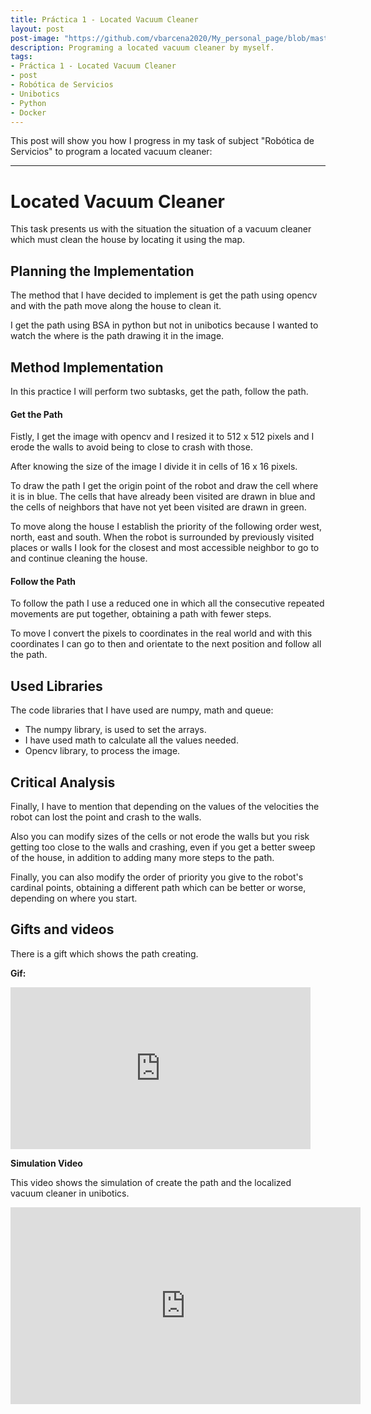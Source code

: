 ```yaml
---
title: Práctica 1 - Located Vacuum Cleaner
layout: post
post-image: "https://github.com/vbarcena2020/My_personal_page/blob/master/assets/images/RdS_img.jpg?raw=true"
description: Programing a located vacuum cleaner by myself.
tags:
- Práctica 1 - Located Vacuum Cleaner
- post
- Robótica de Servicios
- Unibotics
- Python
- Docker
---
```


This post will show you how I progress in my task of subject "Robótica de Servicios" to program a located vacuum cleaner:

---

# **Located Vacuum Cleaner**
This task presents us with the situation the situation of a vacuum cleaner which must clean the house by locating it using the map.

## Planning the Implementation
The method that I have decided to implement is get the path using opencv and with the path move along the house to clean it.

I get the path using BSA in python but not in unibotics because I wanted to watch the where is the path drawing it in the image.

## Method Implementation
In this practice I will perform two subtasks, get the path, follow the path.

#### Get the Path
Fistly, I get the image with opencv and I resized it to 512 x 512 pixels and I erode the walls to avoid being to close to crash with those. 

After knowing the size of the image I divide it in cells of 16 x 16 pixels. 

To draw the path I get the origin point of the robot and draw the cell where it is in blue. The cells that have already been visited are drawn in blue and the cells of neighbors that have not yet been visited are drawn in green.

To move along the house I establish the priority of the following order west, north, east and south. When the robot is surrounded by previously visited places or walls I look for the closest and most accessible neighbor to go to and continue cleaning the house.

#### Follow the Path

To follow the path I use a reduced one in which all the consecutive repeated movements are put together, obtaining a path with fewer steps.

To move I convert the pixels to coordinates in the real world and with this coordinates I can go to then and orientate to the next position and follow all the path.

## Used Libraries
The code libraries that I have used are numpy, math and queue: 
- The numpy library, is used to set the arrays. 
- I have used math to calculate all the values needed.
- Opencv library, to process the image.


## Critical Analysis

Finally, I have to mention that depending on the values of the velocities the robot can lost the point and crash to the walls. 

Also you can modify sizes of the cells or not erode the walls but you risk getting too close to the walls and crashing, even if you get a better sweep of the house, in addition to adding many more steps to the path.

Finally, you can also modify the order of priority you give to the robot's cardinal points, obtaining a different path which can be better or worse, depending on where you start.


## Gifts and videos

There is a gift which shows the path creating.

**Gif:**<br>
<iframe src="https://cdn.discordapp.com/attachments/828395914145431612/1196949070334402592/path.gif?ex=65b97cb0&is=65a707b0&hm=cb43d0b2d7311cf76c59952caa7b7f6db6f185a3d7744a61ca89312ac493b74f&" width="480" height="259" frameBorder="0" class="giphy-embed" allowFullScreen></iframe><p><a href="https://github.com/vbarcena2020/My_personal_page/blob/master/assets/images/rs_p1.gif"></a></p>

**Simulation Video**

This video shows the simulation of create the path and the localized vacuum cleaner in unibotics. 
<br>
<iframe width="560" height="315" src="https://www.youtube.com/embed/3vREMZ11yZE" frameborder="0" allow="accelerometer; autoplay; encrypted-media; gyroscope; picture-in-picture" allowfullscreen></iframe>